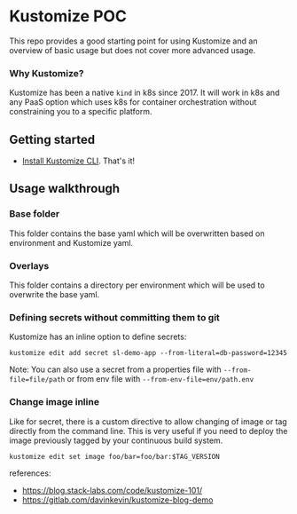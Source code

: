 # Kustomize POC
This repo provides a good starting point for using Kustomize and an overview of basic usage but does not cover more advanced usage.

### Why Kustomize?
Kustomize has been a native `kind` in k8s since 2017. It will work in k8s and any PaaS option which uses k8s for container orchestration without constraining you to a specific platform.

## Getting started
- [Install Kustomize CLI](https://kubectl.docs.kubernetes.io/installation/kustomize/). That's it!

## Usage walkthrough
### Base folder 
This folder contains the base yaml which will be overwritten based on environment and Kustomize yaml.

### Overlays
This folder contains a directory per environment which will be used to overwrite the base yaml.

### Defining secrets without committing them to git
Kustomize has an inline option to define secrets:

`kustomize edit add secret sl-demo-app --from-literal=db-password=12345`

Note: You can also use a secret from a properties file with `--from-file=file/path` or from env file with `--from-env-file=env/path.env`

### Change image inline
Like for secret, there is a custom directive to allow changing of image or tag directly from the command line. This is very useful if you need to deploy the image previously tagged by your continuous build system.

`kustomize edit set image foo/bar=foo/bar:$TAG_VERSION`

references:
- https://blog.stack-labs.com/code/kustomize-101/
- https://gitlab.com/davinkevin/kustomize-blog-demo